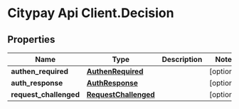 # Citypay Api Client.Decision

## Properties

Name | Type | Description | Notes
------------ | ------------- | ------------- | -------------
**authen_required** | [**AuthenRequired**](AuthenRequired.md) |  | [optional] 
**auth_response** | [**AuthResponse**](AuthResponse.md) |  | [optional] 
**request_challenged** | [**RequestChallenged**](RequestChallenged.md) |  | [optional] 


